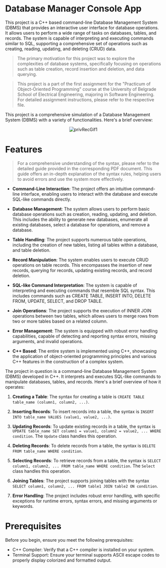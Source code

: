 # Database Manager Console App
This project is a C++ based command-line Database Management System (DBMS) that provides an interactive user interface for database operations. It allows users to perform a wide range of tasks on databases, tables, and records. The system is capable of interpreting and executing commands similar to SQL, supporting a comprehensive set of operations such as creating, reading, updating, and deleting (CRUD) data.

> The primary motivation for this project was to explore the complexities of database systems, specifically focusing on operations such as table creation, record insertion and deletion, and data querying.

> This project is a part of the first assignment for the "Practicum of Object-Oriented Programming" course at the University of Belgrade School of Electrical Engineering, majoring in Software Engineering. For detailed assignment instructions, please refer to the respective file.

This project is a comprehensive simulation of a Database Management System (DBMS) with a variety of functionalities. Here's a brief overview:

<p align="center">
    <img src="https://github.com/fili5rovic/Database-Manager-Console-App/assets/110270696/e168e5ac-c0ee-4fcf-9117-7c1fb3199429" alt="privRecGif1">
</p>


# Features

> For a comprehensive understanding of the syntax, please refer to the detailed guide provided in the corresponding PDF document. This guide offers an in-depth explanation of the syntax rules, helping users to avoid errors and use the system more effectively.

- **Command-Line Interaction**: The project offers an intuitive command-line interface, enabling users to interact with the database and execute SQL-like commands directly.

- **Database Management**: The system allows users to perform basic database operations such as creation, reading, updating, and deletion. This includes the ability to generate new databases, enumerate all existing databases, select a database for operations, and remove a database.

- **Table Handling**: The project supports numerous table operations, including the creation of new tables, listing all tables within a database, and table deletion.

- **Record Manipulation**: The system enables users to execute CRUD operations on table records. This encompasses the insertion of new records, querying for records, updating existing records, and record deletion.

- **SQL-like Command Interpretation**: The system is capable of interpreting and executing commands that resemble SQL syntax. This includes commands such as CREATE TABLE, INSERT INTO, DELETE FROM, UPDATE, SELECT, and DROP TABLE.

- **Join Operations**: The project supports the execution of INNER JOIN operations between two tables, which allows users to merge rows from two or more tables based on a related column.

- **Error Management**: The system is equipped with robust error handling capabilities, capable of detecting and reporting syntax errors, missing arguments, and invalid operations.

- **C++ Based**: The entire system is implemented using C++, showcasing the application of object-oriented programming principles and various C++ features in the construction of a complex system.

The project in question is a command-line Database Management System (DBMS) developed in C++. It interprets and executes SQL-like commands to manipulate databases, tables, and records. Here's a brief overview of how it operates:

1. **Creating a Table**: The syntax for creating a table is `CREATE TABLE table_name (column1, column2, ...)`. 

2. **Inserting Records**: To insert records into a table, the syntax is `INSERT INTO table_name VALUES (value1, value2, ...)`. 

3. **Updating Records**: To update existing records in a table, the syntax is `UPDATE table_name SET column1 = value1, column2 = value2, ... WHERE condition`. The `Update` class handles this operation.

4. **Deleting Records**: To delete records from a table, the syntax is `DELETE FROM table_name WHERE condition`.

5. **Selecting Records**: To retrieve records from a table, the syntax is `SELECT column1, column2, ... FROM table_name WHERE condition`. The `Select` class handles this operation.

6. **Joining Tables**: The project supports joining tables with the syntax `SELECT column1, column2, ... FROM table1 JOIN table2 ON condition`.

7. **Error Handling**: The project includes robust error handling, with specific exceptions for runtime errors, syntax errors, and missing arguments or keywords.

# Prerequisites
Before you begin, ensure you meet the following prerequisites:
- C++ Compiler: Verify that a C++ compiler is installed on your system.
- Terminal Support: Ensure your terminal supports ASCII escape codes to properly display colorized and formatted output.

